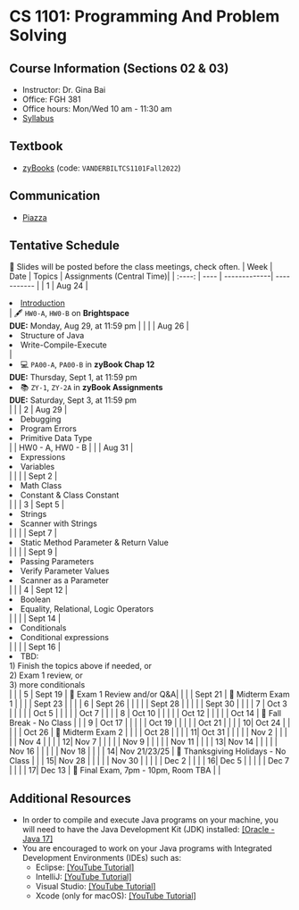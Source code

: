 # CS 1101: Programming And Problem Solving

## Course Information (Sections 02 & 03)
- Instructor: Dr. Gina Bai
- Office: FGH 381
- Office hours: Mon/Wed 10 am - 11:30 am
- [Syllabus](CS1101-F22-syllabus.pdf)

## Textbook
- [zyBooks](https://learn.zybooks.com) (code: `VANDERBILTCS1101Fall2022`)

## Communication
- [Piazza](https://piazza.com/vanderbilt/fall2022/cs1101)

## Tentative Schedule
:pushpin: Slides will be posted before the class meetings, check often.
| Week | Date |    Topics    | Assignments (Central Time)|
| :----: | ---- | -------------| ----------- |
| 1 | Aug 24  | <li>[Introduction](Slides/Lec1-Intro.pdf)</li> | :fountain_pen: `HW0-A`, `HW0-B` on **Brightspace** <br> **DUE:** Monday, Aug 29, at 11:59 pm | |
|   | Aug 26  | <li>Structure of Java</li><li>Write-Compile-Execute</li> | <li>:computer: `PA00-A`, `PA00-B` in **zyBook Chap 12** <br> **DUE:** Thursday, Sept 1, at 11:59 pm</li><li>:books: `ZY-1`, `ZY-2A` in **zyBook Assignments** <br> **DUE:** Saturday, Sept 3, at 11:59 pm</li>| |
| 2 | Aug 29  | <li>Debugging</li><li>Program Errors</li><li>Primitive Data Type</li> | | HW0 - A, HW0 - B |
|   | Aug 31  | <li>Expressions</li><li>Variables</li> | |
|   | Sept 2  | <li>Math Class</li><li>Constant & Class Constant</li> | | 
| 3 | Sept 5  | <li>Strings</li><li>Scanner with Strings</li> | | 
|   | Sept 7  | <li>Static Method Parameter & Return Value</li> | | 
|   | Sept 9  | <li>Passing Parameters</li><li>Verify Parameter Values</li><li>Scanner as a Parameter</li> | | 
| 4 | Sept 12 | <li>Boolean</li><li>Equality, Relational, Logic Operators</li> | | 
|   | Sept 14 | <li>Conditionals</li><li>Conditional expressions</li> | | 
|   | Sept 16 | <li>TBD: <br>1) Finish the topics above if needed, or <br>2) Exam 1 review, or <br>3) more conditionals</li> | | 
| 5 | Sept 19 | :speech_balloon: Exam 1 Review and/or Q&A| | 
|   | Sept 21 | :pencil: Midterm Exam 1 | | 
|   | Sept 23 | | | 
| 6 | Sept 26 | | | 
|   | Sept 28 | | | 
|   | Sept 30 | | | 
| 7 | Oct 3   | | | 
|   | Oct 5   | | | 
|   | Oct 7   | | | 
| 8 | Oct 10  | | | 
|   | Oct 12  | | | 
|   | Oct 14  | :maple_leaf: Fall Break - No Class | | 
| 9 | Oct 17  | | | 
|   | Oct 19  | | | 
|   | Oct 21  | | | 
| 10| Oct 24  | | | 
|   | Oct 26  | :pencil: Midterm Exam 2 | | 
|   | Oct 28  | | | 
| 11| Oct 31  | | | 
|   | Nov 2   | | | 
|   | Nov 4   | | | 
| 12| Nov 7   | | | 
|   | Nov 9   | | | 
|   | Nov 11  | | | 
| 13| Nov 14  | | | 
|   | Nov 16  | | | 
|   | Nov 18  | | | 
| 14| Nov 21/23/25 | :turkey: Thanksgiving Holidays - No Class | | 
| 15| Nov 28  | | | 
|   | Nov 30  | | | 
|   | Dec 2   | | | 
| 16| Dec 5   | | | 
|   | Dec 7   | | | 
| 17| Dec 13  | :mechanical_arm: Final Exam, 7pm - 10pm, Room TBA | | 

## Additional Resources
- In order to compile and execute Java programs on your machine, you will need to have the Java Development Kit (JDK) installed: [[Oracle - Java 17]](https://www.oracle.com/java/technologies/downloads/#java17)
- You are encouraged to work on your Java programs with Integrated Development Environments (IDEs) such as:
  - Eclipse: [[YouTube Tutorial]](https://www.youtube.com/watch?v=nwicobFbC2E)
  - IntelliJ: [[YouTube Tutorial]](https://www.youtube.com/watch?v=H_XxH66lm3U)
  - Visual Studio: [[YouTube Tutorial]](https://www.youtube.com/watch?v=hEJp98x_MPQ)
  - Xcode (only for macOS): [[YouTube Tutorial]](https://www.youtube.com/watch?v=WGGrv-BnyxI)